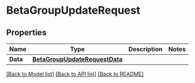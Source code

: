 # BetaGroupUpdateRequest

## Properties

Name | Type | Description | Notes
------------ | ------------- | ------------- | -------------
**Data** | [**BetaGroupUpdateRequestData**](BetaGroupUpdateRequest.Data.md) |  | 

[[Back to Model list]](../README.md#documentation-for-models) [[Back to API list]](../README.md#documentation-for-api-endpoints) [[Back to README]](../README.md)


